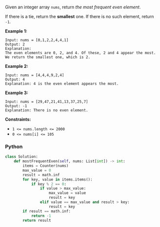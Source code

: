 Given an integer array  `nums`, return  _the most frequent even element_.

If there is a tie, return the  **smallest**  one. If there is no such element, return  `-1`.

**Example 1:**
```
Input: nums = [0,1,2,2,4,4,1]
Output: 2
Explanation:
The even elements are 0, 2, and 4. Of these, 2 and 4 appear the most.
We return the smallest one, which is 2.
```

**Example 2:**
```
Input: nums = [4,4,4,9,2,4]
Output: 4
Explanation: 4 is the even element appears the most.
```

**Example 3:**
```
Input: nums = [29,47,21,41,13,37,25,7]
Output: -1
Explanation: There is no even element.
```

**Constraints:**

-   `1 <= nums.length <= 2000`
-   `0 <= nums[i] <= 105`


### Python
```python
class Solution:
    def mostFrequentEven(self, nums: List[int]) -> int:
        items = Counter(nums)
        max_value = 0
        result = math.inf
        for key, value in items.items():
            if key % 2 == 0:
                if value > max_value:
                    max_value = value
                    result = key
                elif value == max_value and result > key:
                    result = key
        if result == math.inf:
            return -1
        return result
```